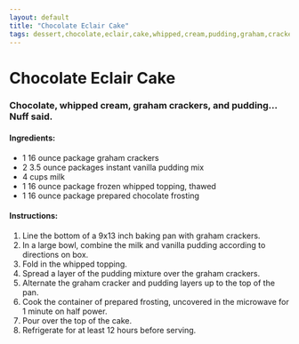 ```yaml
---
layout: default
title: "Chocolate Eclair Cake"
tags: dessert,chocolate,eclair,cake,whipped,cream,pudding,graham,crackers,craig,kristen,willett
---
```

# Chocolate Eclair Cake

### Chocolate, whipped cream, graham crackers, and pudding...  Nuff said.

#### Ingredients:
- 1 16 ounce package graham crackers
- 2 3.5 ounce packages instant vanilla pudding mix
- 4 cups milk
- 1 16 ounce package frozen whipped topping, thawed
- 1 16 ounce package prepared chocolate frosting

#### Instructions:
1. Line the bottom of a 9x13 inch baking pan with graham crackers.
2. In a large bowl, combine the milk and vanilla pudding according to directions on box.
3. Fold in the whipped topping.
4. Spread a layer of the pudding mixture over the graham crackers.
5. Alternate the graham cracker and pudding layers up to the top of the pan.
6. Cook the container of prepared frosting, uncovered in the microwave for 1 minute on half power.
7. Pour over the top of the cake.
8. Refrigerate for at least 12 hours before serving.

